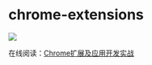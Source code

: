 # chrome-extensions

<img src="http://oumfrpm5j.bkt.clouddn.com/chrome-extensions.jpg" />

在线阅读：[Chrome扩展及应用开发实战](https://www.kancloud.cn/dennis/chrome-extension)
